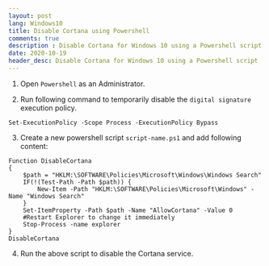 ```yaml
---
layout: post
lang: Windows10
title: Disable Cortana using Powershell
comments: true
description : Disable Cortana for Windows 10 using a Powershell script
date: 2020-10-19
header_desc: Disable Cortana for Windows 10 using a Powershell script
---
```

1. Open `Powershell` as an Administrator.

2. Run following command to temporarily disable the `digital signature` execution policy.
```
Set-ExecutionPolicy -Scope Process -ExecutionPolicy Bypass
```

3. Create a new powershell script `script-name.ps1` and add following content:
```
Function DisableCortana
{  
    $path = "HKLM:\SOFTWARE\Policies\Microsoft\Windows\Windows Search"    
    IF(!(Test-Path -Path $path)) { 
        New-Item -Path "HKLM:\SOFTWARE\Policies\Microsoft\Windows" -Name "Windows Search"
    } 
    Set-ItemProperty -Path $path -Name "AllowCortana" -Value 0 
    #Restart Explorer to change it immediately    
    Stop-Process -name explorer
}
DisableCortana
```

4. Run the above script to disable the Cortana service.
